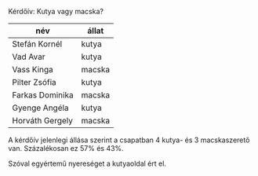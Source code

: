 Kérdőív: Kutya vagy macska?

| név              |      állat       |
|------------------|------------------|
| Stefán Kornél    |   kutya          |
| Vad Avar         |   kutya          |
| Vass Kinga       |   macska         |
| Pilter Zsófia    |   kutya          |
| Farkas Dominika  |   macska         |
| Gyenge Angéla    |   kutya          |
| Horváth Gergely  |   macska         |


A kérdőív jelenlegi állása szerint a csapatban 4 kutya- és 3 macskaszerető van. Százalékosan ez 57% és 43%.

Szóval egyértemű nyereséget a kutyaoldal ért el.